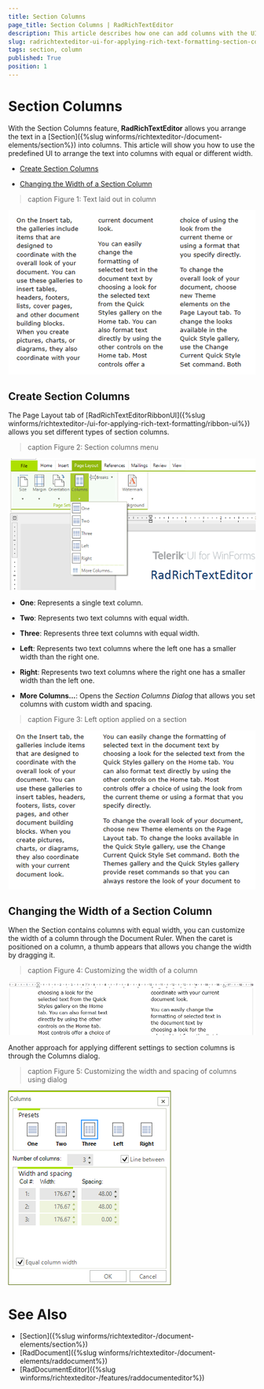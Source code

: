 ```yaml
---
title: Section Columns
page_title: Section Columns | RadRichTextEditor
description: This article describes how one can add columns with the UI.
slug: radrichtexteditor-ui-for-applying-rich-text-formatting-section-columns
tags: section, column
published: True
position: 1
---
```


# Section Columns

With the Section Columns feature, **RadRichTextEditor** allows you arrange the text in a [Section]({%slug winforms/richtexteditor-/document-elements/section%}) into columns. This article will show you how to use the predefined UI to arrange the text into columns with equal or different width.

* [Create Section Columns](#create-section-columns)

* [Changing the Width of a Section Column](#changing-the-width-of-a-section-column)

>caption Figure 1: Text laid out in column

![RadRichTextEditor_Features_Section_Columns_01](images/RadRichTextEditor_Features_Section_Columns_01.png)

## Create Section Columns

The Page Layout tab of [RadRichTextEditorRibbonUI]({%slug winforms/richtexteditor-/ui-for-applying-rich-text-formatting/ribbon-ui%}) allows you set different types of section columns.

>caption Figure 2: Section columns menu

![RadRichTextEditor_Features_Section_Columns_03](images/RadRichTextEditor_Features_Section_Columns_03.png)

* **One**: Represents a single text column.

* **Two**: Represents two text columns with equal width.

* **Three**: Represents three text columns with equal width.

* **Left**: Represents two text columns where the left one has a smaller width than the right one.

* **Right**: Represents two text columns where the right one has a smaller width than the left one.

* **More Columns...**: Opens the *Section Columns Dialog* that allows you set columns with custom width and spacing. 

>caption Figure 3: Left option applied on a section

![RadRichTextEditor_Features_Section_Columns_02](images/RadRichTextEditor_Features_Section_Columns_02.png)

## Changing the Width of a Section Column

When the Section contains columns with equal width, you can customize the width of a column through the Document Ruler. When the caret is positioned on a column, a thumb appears that allows you change the width by dragging it.

>caption Figure 4: Customizing the width of a column

![RadRichTextEditor_Features_Section_Columns_04](images/RadRichTextEditor_Features_Section_Columns_04.png)

Another approach for applying different settings to section columns is through the Columns dialog.

>caption Figure 5: Customizing the width and spacing of columns using dialog

![RadRichTextEditor_Features_Section_Columns_05](images/RadRichTextEditor_Features_Section_Columns_05.png)

# See Also

* [Section]({%slug winforms/richtexteditor-/document-elements/section%})
* [RadDocument]({%slug winforms/richtexteditor-/document-elements/raddocument%})
* [RadDocumentEditor]({%slug winforms/richtexteditor-/features/raddocumenteditor%})